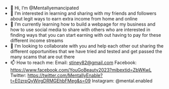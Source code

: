 - 👋 Hi, I’m @Mentallyemancipated
- 👀 I’m interested in learning and sharing with my friends and followers about legit ways to earn extra income from home and online
- 🌱 I’m currently learning how to build a webpage for my business and how to use social media to share with others who are interested in finding ways that you can start earning with out having to pay for these different income streams
- 💞️ I’m looking to collaborate with you and help each other out sharing the different opportunities that we have tried and tested and get passed the many scams that are out there
- 📫 How to reach me:
Email: stiney82@gmail.com
Facebook: https://www.facebook.com/YouGoBeauty2023?mibextid=ZbWKwL
Twitter: https://twitter.com/MentallyEnable?t=E0zrpQyWirgDRMGEhbFMeg&s=09
Instagram: @mental.enabled

<!---
Mentallyemancipated/Mentallyemancipated is a ✨ special ✨ repository because its `README.md` (this file) appears on your GitHub profile.
You can click the Preview link to take a look at your changes.
--->
